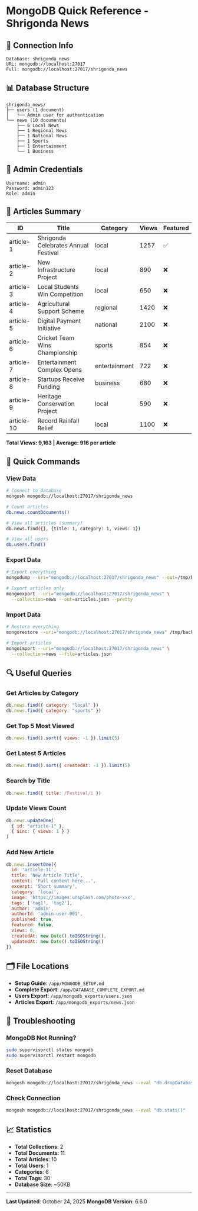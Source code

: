 # MongoDB Quick Reference - Shrigonda News

## 🔗 Connection Info
```
Database: shrigonda_news
URL: mongodb://localhost:27017
Full: mongodb://localhost:27017/shrigonda_news
```

## 📊 Database Structure

```
shrigonda_news/
├── users (1 document)
│   └── Admin user for authentication
└── news (10 documents)
    ├── 6 Local News
    ├── 1 Regional News
    ├── 1 National News
    ├── 1 Sports
    ├── 1 Entertainment
    └── 1 Business
```

## 👤 Admin Credentials
```
Username: admin
Password: admin123
Role: admin
```

## 📰 Articles Summary

| ID | Title | Category | Views | Featured |
|----|-------|----------|-------|----------|
| article-1 | Shrigonda Celebrates Annual Festival | local | 1257 | ✅ |
| article-2 | New Infrastructure Project | local | 890 | ❌ |
| article-3 | Local Students Win Competition | local | 650 | ❌ |
| article-4 | Agricultural Support Scheme | regional | 1420 | ❌ |
| article-5 | Digital Payment Initiative | national | 2100 | ❌ |
| article-6 | Cricket Team Wins Championship | sports | 854 | ❌ |
| article-7 | Entertainment Complex Opens | entertainment | 722 | ❌ |
| article-8 | Startups Receive Funding | business | 680 | ❌ |
| article-9 | Heritage Conservation Project | local | 590 | ❌ |
| article-10 | Record Rainfall Relief | local | 1100 | ❌ |

**Total Views: 9,163 | Average: 916 per article**

## 🚀 Quick Commands

### View Data
```bash
# Connect to database
mongosh mongodb://localhost:27017/shrigonda_news

# Count articles
db.news.countDocuments()

# View all articles (summary)
db.news.find({}, {title: 1, category: 1, views: 1})

# View all users
db.users.find()
```

### Export Data
```bash
# Export everything
mongodump --uri="mongodb://localhost:27017/shrigonda_news" --out=/tmp/backup

# Export articles only
mongoexport --uri="mongodb://localhost:27017/shrigonda_news" \
  --collection=news --out=articles.json --pretty
```

### Import Data
```bash
# Restore everything
mongorestore --uri="mongodb://localhost:27017/shrigonda_news" /tmp/backup/shrigonda_news

# Import articles
mongoimport --uri="mongodb://localhost:27017/shrigonda_news" \
  --collection=news --file=articles.json
```

## 🔍 Useful Queries

### Get Articles by Category
```javascript
db.news.find({ category: "local" })
db.news.find({ category: "sports" })
```

### Get Top 5 Most Viewed
```javascript
db.news.find().sort({ views: -1 }).limit(5)
```

### Get Latest 5 Articles
```javascript
db.news.find().sort({ createdAt: -1 }).limit(5)
```

### Search by Title
```javascript
db.news.find({ title: /Festival/i })
```

### Update Views Count
```javascript
db.news.updateOne(
  { id: "article-1" },
  { $inc: { views: 1 } }
)
```

### Add New Article
```javascript
db.news.insertOne({
  id: 'article-11',
  title: 'New Article Title',
  content: 'Full content here...',
  excerpt: 'Short summary',
  category: 'local',
  image: 'https://images.unsplash.com/photo-xxx',
  tags: ['tag1', 'tag2'],
  author: 'admin',
  authorId: 'admin-user-001',
  published: true,
  featured: false,
  views: 0,
  createdAt: new Date().toISOString(),
  updatedAt: new Date().toISOString()
})
```

## 🗂️ File Locations

- **Setup Guide**: `/app/MONGODB_SETUP.md`
- **Complete Export**: `/app/DATABASE_COMPLETE_EXPORT.md`
- **Users Export**: `/app/mongodb_exports/users.json`
- **Articles Export**: `/app/mongodb_exports/news.json`

## 🔧 Troubleshooting

### MongoDB Not Running?
```bash
sudo supervisorctl status mongodb
sudo supervisorctl restart mongodb
```

### Reset Database
```bash
mongosh mongodb://localhost:27017/shrigonda_news --eval "db.dropDatabase()"
```

### Check Connection
```bash
mongosh mongodb://localhost:27017/shrigonda_news --eval "db.stats()"
```

## 📈 Statistics

- **Total Collections**: 2
- **Total Documents**: 11
- **Total Articles**: 10
- **Total Users**: 1
- **Categories**: 6
- **Total Tags**: 30
- **Database Size**: ~50KB

---

**Last Updated**: October 24, 2025
**MongoDB Version**: 6.6.0
